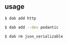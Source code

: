 usage
-----

```sh
$ dab add http
```

```sh
$ dab add --dev pedantic
```

```sh
$ dab rm json_serializable
```
